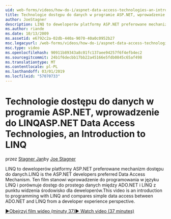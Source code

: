 ```yaml
---
uid: web-forms/videos/how-do-i/aspnet-data-access-technologies-an-introduction-to-linq
title: Technologie dostępu do danych w programie ASP.NET, wprowadzenie do LINQ | Dokumentacja firmy Microsoft
author: JoeStagner
description: LINQ to deweloperów platformy ASP.NET preferowane mechanizm dostępu do danych. Ten film stanowi wprowadzenie do programowania w języku LINQ i porównuje betwee dostępu prostych danych...
ms.author: riande
ms.date: 10/13/2009
ms.assetid: e6792c2a-02db-440a-9070-40a0c0952b27
msc.legacyurl: /web-forms/videos/how-do-i/aspnet-data-access-technologies-an-introduction-to-linq
msc.type: video
ms.openlocfilehash: 90911b89343a8c01fc137aee94257f6f4efb4ec2
ms.sourcegitcommit: 24b1f6decbb17bb22a45166e5fdb0845c65af498
ms.translationtype: MT
ms.contentlocale: pl-PL
ms.lasthandoff: 03/01/2019
ms.locfileid: "57070733"
---
```

<a name="aspnet-data-access-technologies-an-introduction-to-linq"></a><span data-ttu-id="81c72-104">Technologie dostępu do danych w programie ASP.NET, wprowadzenie do LINQ</span><span class="sxs-lookup"><span data-stu-id="81c72-104">ASP.NET Data Access Technologies, an Introduction to LINQ</span></span>
====================
<span data-ttu-id="81c72-105">przez [Stagner Jan](https://github.com/JoeStagner)</span><span class="sxs-lookup"><span data-stu-id="81c72-105">by [Joe Stagner](https://github.com/JoeStagner)</span></span>

<span data-ttu-id="81c72-106">LINQ to deweloperów platformy ASP.NET preferowane mechanizm dostępu do danych.</span><span class="sxs-lookup"><span data-stu-id="81c72-106">LINQ is the ASP.NET developers preferred Data Access Mechanism.</span></span> <span data-ttu-id="81c72-107">Ten film stanowi wprowadzenie do programowania w języku LINQ i porównuje dostęp do prostego danych między ADO.NET i LINQ z punktu widzenia środowisko dla deweloperów.</span><span class="sxs-lookup"><span data-stu-id="81c72-107">This video is an introduction to programming with LINQ and compares simple data access between ADO.NET and LINQ from a developer experience perspective.</span></span>

[<span data-ttu-id="81c72-108">&#9654;Obejrzyj film wideo (minuty 37)</span><span class="sxs-lookup"><span data-stu-id="81c72-108">&#9654; Watch video (37 minutes)</span></span>](https://channel9.msdn.com/Blogs/ASP-NET-Site-Videos/aspnet-data-access-technologies-an-introduction-to-linq)

